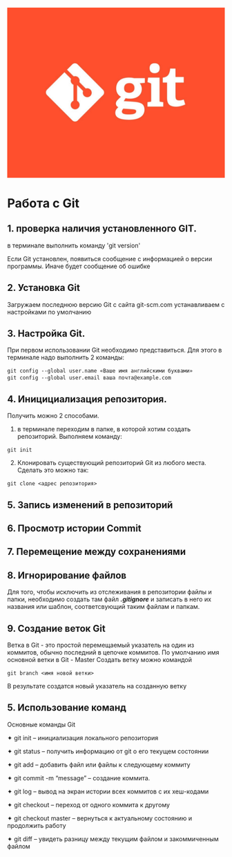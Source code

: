 ![лого](logo.jpg)
# Работа с Git
## 1. проверка наличия установленного GIT.
в терминале выполнить команду 'git version'

Если Git установлен, появиться сообщение с информацией о версии программы. Иначе будет сообщение об ошибке

## 2. Установка Git 
Загружаем последнюю версию Git с сайта git-scm.com 
устанавливаем с настройками по умолчанию

## 3. Настройка Git.
При первом использовании Git необходимо представиться. Для этого  в терминале надо выполнить 2 команды:

```
git config --global user.name «Ваше имя английскими буквами»
git config --global user.email ваша почта@example.com
```

## 4. Иницициализация репозитория.
Получить можно 2 способами.
1. в терминале переходим в папке, в которой хотим создать репозиторий. Выполняем команду: 
```
git init
```
2. Клонировать существующий репозиторий Git из любого места. Сделать это можно так:
```
git clone <адрес репозитория>
```

## 5. Запись изменений в репозиторий

## 6. Просмотр истории Commit

## 7. Перемещение между сохранениями

## 8. Игнорирование файлов
Для того, чтобы исключить из отслеживания в репозитории файлы и папки, необходимо создать там файл ***.gitignore*** и записать в него их названия или шаблон, соответсвующий таким файлам и папкам.

## 9. Создание веток Git
Ветка в Git - это простой перемещаемый указатель на один из коммитов, обычно последний в цепочке коммитов.
По умолчанию имя основной ветки в Git - Master 
Создать ветку можно командой
```
git branch <имя новой ветки>
```
В результате создатся новый указатель на созданную ветку

## 5. Использование команд
Основные команды Git

✦ git init – инициализация локального репозитория

✦ git status – получить информацию от git о его текущем состоянии

✦ git add – добавить файл или файлы к следующему коммиту

✦ git commit -m “message” – создание коммита.

✦ git log – вывод на экран истории всех коммитов с их хеш-кодами

✦ git checkout – переход от одного коммита к другому

✦ git checkout master – вернуться к актуальному состоянию и продолжить работу

✦ git diff – увидеть разницу между текущим файлом и закоммиченным файлом

